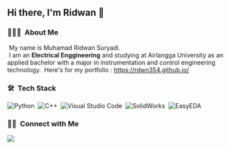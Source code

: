 ## Hi there, I'm Ridwan 👋

### 👨🏻‍💻 &nbsp;About Me

&nbsp;My name is Muhamad Ridwan Suryadi.\
&nbsp;I am an **Electrical Enggineering** and studying at Airlangga University as an applied bachelor with a major in instrumentation 
and control engineering technology.
&nbsp;Here's for my portfolio : https://rdwn354.github.io/

### 🛠 &nbsp;Tech Stack

![Python](https://img.shields.io/badge/-Python-05122A?style=flat&logo=python)&nbsp;
![C++](https://img.shields.io/badge/-C++-05122A?style=flat&logo=C%2B%2B&logoColor=00599C)&nbsp;
![Visual Studio Code](https://img.shields.io/badge/-Visual%20Studio%20Code-05122A?style=flat&logo=visual-studio-code&logoColor=007ACC)&nbsp;
![SolidWorks](https://img.shields.io/badge/-SolidWorks-FF0000?style=flat&logo=solidworks&logoColor=FFFFFF)&nbsp;
![EasyEDA](https://img.shields.io/badge/-EasyEDA-4A90E2?style=flat&logo=easyeda&logoColor=FFFFFF)&nbsp;


### 🤝🏻 &nbsp;Connect with Me

<p align="left">
<a href="https://linkedin.com/in/muhamad-ridwan-suryadi"><img src="https://img.shields.io/badge/-Muhamad%20Ridwan%20Suryadi-0077B5?style=flat&logo=Linkedin&logoColor=white"/></a>

</p>
